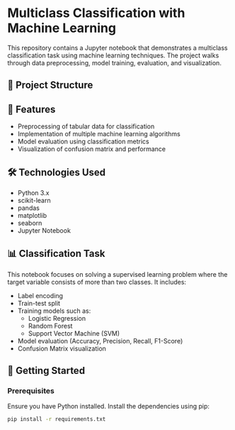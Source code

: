 # Multiclass Classification with Machine Learning

This repository contains a Jupyter notebook that demonstrates a multiclass classification task using machine learning techniques. The project walks through data preprocessing, model training, evaluation, and visualization.

## 📂 Project Structure


## 🚀 Features

- Preprocessing of tabular data for classification
- Implementation of multiple machine learning algorithms
- Model evaluation using classification metrics
- Visualization of confusion matrix and performance

## 🛠️ Technologies Used

- Python 3.x
- scikit-learn
- pandas
- matplotlib
- seaborn
- Jupyter Notebook

## 📊 Classification Task

This notebook focuses on solving a supervised learning problem where the target variable consists of more than two classes. It includes:

- Label encoding
- Train-test split
- Training models such as:
  - Logistic Regression
  - Random Forest
  - Support Vector Machine (SVM)
- Model evaluation (Accuracy, Precision, Recall, F1-Score)
- Confusion Matrix visualization

## 🏁 Getting Started

### Prerequisites

Ensure you have Python installed. Install the dependencies using pip:

```bash
pip install -r requirements.txt
